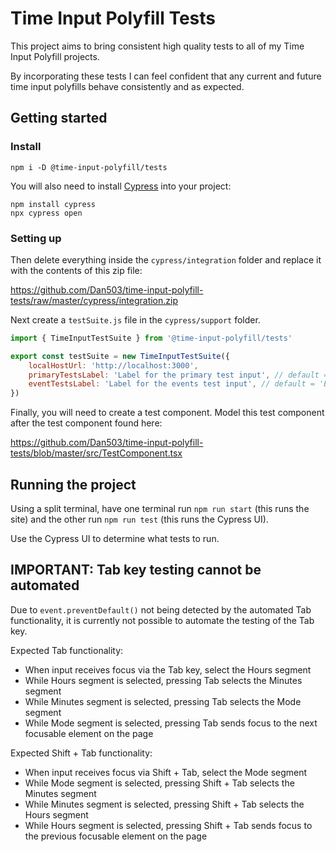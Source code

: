 # Time Input Polyfill Tests

This project aims to bring consistent high quality tests to all of my Time Input Polyfill projects.

By incorporating these tests I can feel confident that any current and future time input polyfills behave consistently and as expected.

## Getting started

### Install

```
npm i -D @time-input-polyfill/tests
```

You will also need to install [Cypress](https://www.cypress.io/) into your project:

```
npm install cypress
npx cypress open
```

### Setting up

Then delete everything inside the `cypress/integration` folder and replace it with the contents of this zip file:

https://github.com/Dan503/time-input-polyfill-tests/raw/master/cypress/integration.zip

Next create a `testSuite.js` file in the `cypress/support` folder.

```js
import { TimeInputTestSuite } from '@time-input-polyfill/tests'

export const testSuite = new TimeInputTestSuite({
	localHostUrl: 'http://localhost:3000',
	primaryTestsLabel: 'Label for the primary test input', // default = 'Primary tests'
	eventTestsLabel: 'Label for the events test input', // default = 'Event tests'
})
```

Finally, you will need to create a test component. Model this test component after the test component found here:

https://github.com/Dan503/time-input-polyfill-tests/blob/master/src/TestComponent.tsx

## Running the project

Using a split terminal, have one terminal run `npm run start` (this runs the site) and the other run `npm run test` (this runs the Cypress UI).

Use the Cypress UI to determine what tests to run.

## IMPORTANT: Tab key testing cannot be automated

Due to `event.preventDefault()` not being detected by the automated Tab functionality, it is currently not possible to automate the testing of the Tab key.

Expected Tab functionality:

-   When input receives focus via the Tab key, select the Hours segment
-   While Hours segment is selected, pressing Tab selects the Minutes segment
-   While Minutes segment is selected, pressing Tab selects the Mode segment
-   While Mode segment is selected, pressing Tab sends focus to the next focusable element on the page

Expected Shift + Tab functionality:

-   When input receives focus via Shift + Tab, select the Mode segment
-   While Mode segment is selected, pressing Shift + Tab selects the Minutes segment
-   While Minutes segment is selected, pressing Shift + Tab selects the Hours segment
-   While Hours segment is selected, pressing Shift + Tab sends focus to the previous focusable element on the page
